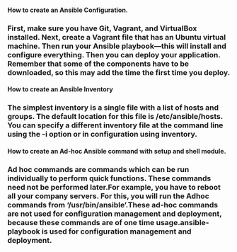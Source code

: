 

#### How to create an Ansible Configuration.

### First, make sure you have Git, Vagrant, and VirtualBox installed. Next, create a Vagrant file that has an Ubuntu virtual machine. Then run your Ansible playbook—this will install and configure everything. Then you can deploy your application. Remember that some of the components have to be downloaded, so this may add the time the first time you deploy.

#### How to create an Ansible Inventory
### The simplest inventory is a single file with a list of hosts and groups. The default location for this file is /etc/ansible/hosts. You can specify a different inventory file at the command line using the -i <path> option or in configuration using inventory.

#### How to create an Ad-hoc Ansible command with setup and shell module.

### Ad hoc commands are commands which can be run individually to perform quick functions. These commands need not be performed later.For example, you have to reboot all your company servers. For this, you will run the Adhoc commands from ‘/usr/bin/ansible’.These ad-hoc commands are not used for configuration management and deployment, because these commands are of one time usage.ansible-playbook is used for configuration management and deployment.

